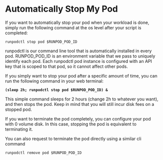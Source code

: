 # Automatically Stop My Pod

If you want to automatically stop your pod when your workload is done, simply run the following command at the os level after your script is completed:

```
runpodctl stop pod $RUNPOD_POD_ID
```

runpodctl is our command line tool that is automatically installed in every pod. RUNPOD\_POD\_ID is an environment variable that we pass to uniquely identify each pod. Each runpodctl pod instance is configured with an API key that is scoped to that pod, so it cannot affect other pods.

If you simply want to stop your pod after a specific amount of time, you can run the following command in your web terminal:

<pre><code><strong>(sleep 2h; runpodctl stop pod $RUNPOD_POD_ID) &#x26;
</strong></code></pre>

This simple command sleeps for 2 hours (change 2h to whatever you want), and then stops the pod. Keep in mind that you will still incur disk fees on a stopped pod.

If you want to terminate the pod completely, you can configure your pod with 0 volume disk. In this case, stopping the pod is equivalent to terminating it.&#x20;

You can also request to terminate the pod directly using a similar cli command

`runpodctl remove pod $RUNPOD_POD_ID`
